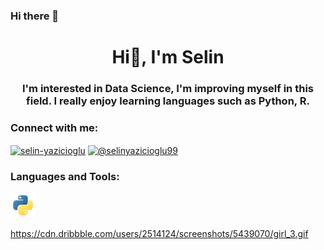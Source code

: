 ### Hi there 👋

<h1 align="center">Hi👋, I'm Selin</h1>
<h3 align="center">I'm interested in Data Science, I'm improving myself in this field. I really enjoy learning languages such as Python, R.</h3>

<h3 align="left">Connect with me:</h3>
<p align="left">
<a href="https://linkedin.com/in/selin-yazicioglu" target="blank"><img align="center" src="https://raw.githubusercontent.com/rahuldkjain/github-profile-readme-generator/master/src/images/icons/Social/linked-in-alt.svg" alt="selin-yazicioglu" height="30" width="40" /></a>
<a href="https://medium.com/@selinyazicioglu99" target="blank"><img align="center" src="https://raw.githubusercontent.com/rahuldkjain/github-profile-readme-generator/master/src/images/icons/Social/medium.svg" alt="@selinyazicioglu99" height="30" width="40" /></a>
</p>

<h3 align="left">Languages and Tools:</h3>
<p align="left"> <a href="https://www.python.org" target="_blank" rel="noreferrer"> <img src="https://raw.githubusercontent.com/devicons/devicon/master/icons/python/python-original.svg" alt="python" width="40" height="40"/> </a> </p>

https://cdn.dribbble.com/users/2514124/screenshots/5439070/girl_3.gif

